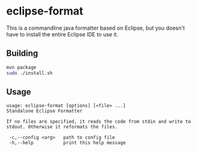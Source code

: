 # eclipse-format

This is a commandline java formatter based on Eclipse, but you doesn't have to install the entire Eclipse IDE to use it.

## Building

```sh
mvn package
sudo ./install.sh
```

## Usage

```
usage: eclipse-format [options] [<file> ...]
Standalone Eclipse Formatter

If no files are specified, it reads the code from stdin and write to
stdout. Otherwise it reformats the files.

 -c,--config <arg>   path to config file
 -h,--help           print this help message
```
